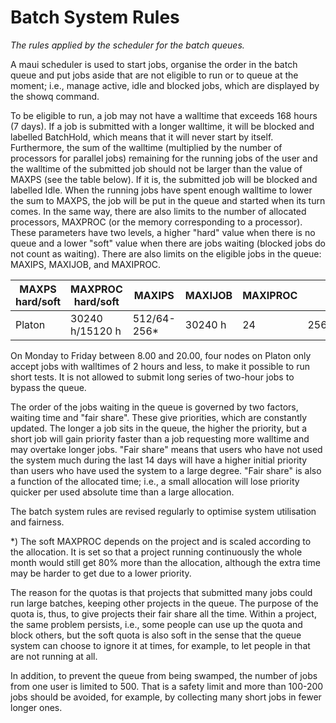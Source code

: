 # Batch System Rules #

*The rules applied by the scheduler for the batch queues.*

A maui scheduler is used to start jobs, organise the order in the batch queue and put jobs aside that are not eligible to run or to queue at the moment; i.e., manage active, idle and blocked jobs, which are displayed by the showq command.

To be eligible to run, a job may not have a walltime that exceeds 168 hours (7 days). If a job is submitted with a longer walltime, it will be blocked and labelled BatchHold, which means that it will never start by itself. Furthermore, the sum of the walltime (multiplied by the number of processors for parallel jobs) remaining for the running jobs of the user and the walltime of the submitted job should not be larger than the value of MAXPS (see the table below). If it is, the submitted job will be blocked and labelled Idle. When the running jobs have spent enough walltime to lower the sum to MAXPS, the job will be put in the queue and started when its turn comes. In the same way, there are also limits to the number of allocated processors, MAXPROC (or the memory corresponding to a processor). These parameters have two levels, a higher "hard" value when there is no queue and a lower "soft" value when there are jobs waiting (blocked jobs do not count as waiting). There are also limits on the eligible jobs in the queue: MAXIPS, MAXIJOB, and MAXIPROC.

| MAXPS hard/soft | MAXPROC hard/soft | MAXIPS | MAXIJOB | MAXIPROC |  |
|-----------------|-------------------|-------------|---------|----------|-----|
| Platon | 30240 h/15120 h | 512/64-256* | 30240 h | 24 | 256 |
 
On Monday to Friday between 8.00 and 20.00, four nodes on Platon only accept jobs with walltimes of 2 hours and less, to make it possible to run short tests. It is not allowed to submit long series of two-hour jobs to bypass the queue.

The order of the jobs waiting in the queue is governed by two factors, waiting time and "fair share". These give priorities, which are constantly updated. The longer a job sits in the queue, the higher the priority, but a short job will gain priority faster than a job requesting more walltime and may overtake longer jobs. "Fair share" means that users who have not used the system much during the last 14 days will have a higher initial priority than users who have used the system to a large degree. "Fair share" is also a function of the allocated time; i.e., a small allocation will lose priority quicker per used absolute time than a large allocation.

The batch system rules are revised regularly to optimise system utilisation and fairness.

*) The soft MAXPROC depends on the project and is scaled according to the allocation. It is set so that a project running continuously the whole month would still get 80% more than the allocation, although the extra time may be harder to get due to a lower priority.

The reason for the quotas is that projects that submitted many jobs could run large batches, keeping other projects in the queue. The purpose of the quota is, thus, to give projects their fair share all the time. Within a project, the same problem persists, i.e., some people can use up the quota and block others, but the soft quota is also soft in the sense that the queue system can choose to ignore it at times, for example, to let people in that are not running at all.

In addition, to prevent the queue from being swamped, the number of jobs from one user is limited to 500. That is a safety limit and more than 100-200 jobs should be avoided, for example, by collecting many short jobs in fewer longer ones.